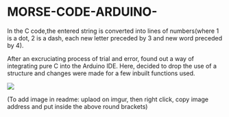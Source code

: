 # MORSE-CODE-ARDUINO-

In the C code,the entered string is converted into lines of numbers(where 1 is a dot, 2 is a dash, each new letter preceded by 3 and new word preceded by 4).

After an excruciating process of trial and error, found out a way of integrating pure C into the Arduino IDE. Here, decided to drop the use of a structure and changes were made for a few inbuilt functions used.

![](https://i.imgur.com/MCD800p.png)




(To add image in readme: uplaod on imgur, then right click, copy image address and put inside the above round brackets)
